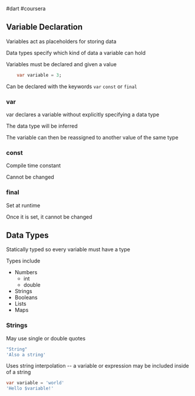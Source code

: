 #dart #coursera 

## Variable Declaration

Variables act as placeholders for storing data

Data types specify which kind of data a variable can hold

Variables must be declared and given a value

```dart
	var variable = 3;
```
Can be declared with the keywords `var` `const` or `final`

### var

var declares a variable without explicitly specifying a data type

The data type will be inferred 

The variable can then be reassigned to another value of the same type

### const

Compile time constant

Cannot be changed

### final

Set at runtime

Once it is set, it cannot be changed

## Data Types

Statically typed so every variable must have a type

Types include 
- Numbers
	- int
	- double
- Strings
- Booleans
- Lists
- Maps

### Strings

May use single or double quotes 

```dart
"String"
'Also a string'
```

Uses string interpolation -- a variable or expression may be included inside of a string

```dart
var variable = 'world'
'Hello $variable!'
```




 